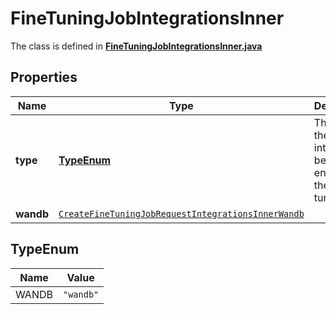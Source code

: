 

# FineTuningJobIntegrationsInner

The class is defined in **[FineTuningJobIntegrationsInner.java](../../src/main/java/org/openapitools/model/FineTuningJobIntegrationsInner.java)**

## Properties

Name | Type | Description | Notes
------------ | ------------- | ------------- | -------------
**type** | [**TypeEnum**](#TypeEnum) | The type of the integration being enabled for the fine-tuning job | 
**wandb** | [`CreateFineTuningJobRequestIntegrationsInnerWandb`](CreateFineTuningJobRequestIntegrationsInnerWandb.md) |  | 

## TypeEnum

Name | Value
---- | -----
WANDB | `"wandb"`



